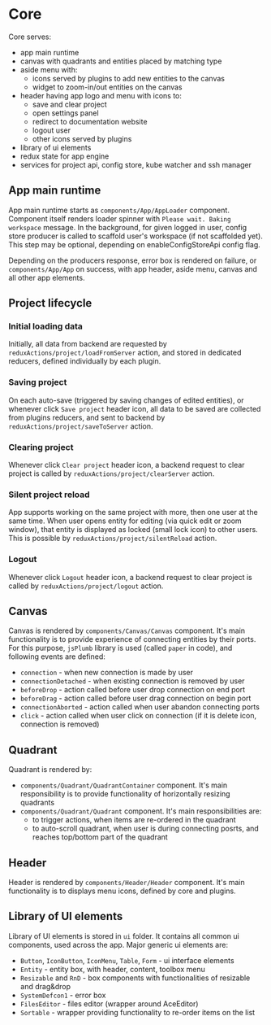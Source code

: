 # Core

Core serves:
- app main runtime
- canvas with quadrants and entities placed by matching type
- aside menu with:
  - icons served by plugins to add new entities to the canvas
  - widget to zoom-in/out entities on the canvas
- header having app logo and menu with icons to:
  - save and clear project
  - open settings panel
  - redirect to documentation website
  - logout user
  - other icons served by plugins
- library of ui elements
- redux state for app engine
- services for project api, config store, kube watcher and ssh manager

## App main runtime

App main runtime starts as `components/App/AppLoader` component. Component itself renders loader spinner with `Please wait. Baking workspace` message. In the background, for given logged in user, config store producer is called to scaffold user's workspace (if not scaffolded yet). This step may be optional, depending on enableConfigStoreApi config flag.

Depending on the producers response, error box is rendered on failure, or `components/App/App` on success, with app header, aside menu, canvas and all other app elements.

## Project lifecycle

### Initial loading data

Initially, all data from backend are requested by `reduxActions/project/loadFromServer` action, and stored in dedicated reducers, defined individually by each plugin.

### Saving project

On each auto-save (triggered by saving changes of edited entities), or whenever click `Save project` header icon, all data to be saved are collected from plugins reducers, and sent to backend by `reduxActions/project/saveToServer` action.

### Clearing project

Whenever click `Clear project` header icon, a backend request to clear project is called by `reduxActions/project/clearServer` action.

### Silent project reload

App supports working on the same project with more, then one user at the same time. When user opens entity for editing (via quick edit or zoom window), that entity is displayed as locked (small lock icon) to other users. This is possible by
`reduxActions/project/silentReload` action.

### Logout

Whenever click `Logout` header icon, a backend request to clear project is called by `reduxActions/project/logout` action.

## Canvas

Canvas is rendered by `components/Canvas/Canvas` component. It's main functionality is to provide experience of connecting entities by their ports. For this purpose, `jsPlumb` library is used (called `paper` in code), and following events are defined:
- `connection` - when new connection is made by user
- `connectionDetached` - when existing connection is removed by user
- `beforeDrop` - action called before user drop connection on end port
- `beforeDrag` - action called before user drag connection on begin port
- `connectionAborted` - action called when user abandon connecting ports
- `click` - action called when user click on connection (if it is delete icon, connection is removed)

## Quadrant

Quadrant is rendered by:
- `components/Quadrant/QuadrantContainer` component. It's main responsibility is to provide functionality of horizontally resizing quadrants
- `components/Quadrant/Quadrant` component. It's main responsibilities are:
  - to trigger actions, when items are re-ordered in the quadrant
  - to auto-scroll quadrant, when user is during connecting posrts, and reaches top/bottom part of the quadrant

## Header

Header is rendered by `components/Header/Header` component. It's main functionality is to displays menu icons, defined by core and plugins.

## Library of UI elements

Library of UI elements is stored in `ui` folder. It contains all common ui components, used across the app. Major generic ui elements are:
- `Button`, `IconButton`, `IconMenu`, `Table`, `Form` - ui interface elements
- `Entity` - entity box, with header, content, toolbox menu
- `Resizable` and `RnD` - box components with functionalities of resizable and drag&drop
- `SystemDefcon1` - error box
- `FilesEditor` - files editor (wrapper around AceEditor)
- `Sortable` - wrapper providing functionality to re-order items on the list
